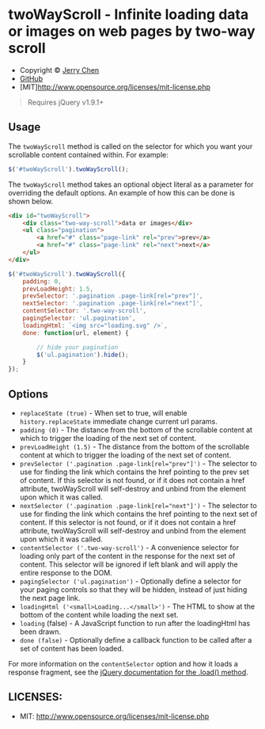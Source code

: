 # twoWayScroll - Infinite loading data or images on web pages by two-way scroll

* Copyright &copy; [Jerry Chen](https://webtopian.com)
* [GitHub](https://github.com/ordinary9843/twoWayScroll)
* [MIT]http://www.opensource.org/licenses/mit-license.php

> Requires jQuery v1.9.1+

## Usage
The `twoWayScroll` method is called on the selector for which you want your scrollable content contained within. For example:

```javascript
$('#twoWayScroll').twoWayScroll();
```

The `twoWayScroll` method takes an optional object literal as a parameter for overriding the default options. An example of how this can be done is shown below.

```html
<div id="twoWayScroll">
    <div class="two-way-scroll">data or images</div>
    <ul class="pagination">
        <a href="#" class="page-link" rel="prev">prev</a>
        <a href="#" class="page-link" rel="next">next</a>
    </ul>
</div>
```

```javascript
$('#twoWayScroll').twoWayScroll({
    padding: 0,
    prevLoadHeight: 1.5,
    prevSelector: '.pagination .page-link[rel="prev"]',
    nextSelector: '.pagination .page-link[rel="next"]',
    contentSelector: '.two-way-scroll',
    pagingSelector: 'ul.pagination',
    loadingHtml: `<img src="loading.svg" />`,
    done: function(url, element) {

        // hide your pagination
        $('ul.pagination').hide();
    }
});
```

## Options
* `replaceState (true)` - When set to true, will enable `history.replaceState` immediate change current url params.
* `padding (0)` - The distance from the bottom of the scrollable content at which to trigger the loading of the next set of content.
* `prevLoadHeight (1.5)` - The distance from the bottom of the scrollable content at which to trigger the loading of the next set of content.
* `prevSelector ('.pagination .page-link[rel="prev"]')` - The selector to use for finding the link which contains the href pointing to the prev set of content. If this selector is not found, or if it does not contain a href attribute, twoWayScroll will self-destroy and unbind from the element upon which it was called.
* `nextSelector ('.pagination .page-link[rel="next"]')` - The selector to use for finding the link which contains the href pointing to the next set of content. If this selector is not found, or if it does not contain a href attribute, twoWayScroll will self-destroy and unbind from the element upon which it was called.
* `contentSelector ('.two-way-scroll')` - A convenience selector for loading only part of the content in the response for the next set of content. This selector will be ignored if left blank and will apply the entire response to the DOM.
* `pagingSelector ('ul.pagination')` - Optionally define a selector for your paging controls so that they will be hidden, instead of just hiding the next page link.
* `loadingHtml ('<small>Loading...</small>')` - The HTML to show at the bottom of the content while loading the next set.
* `loading` (false) - A JavaScript function to run after the loadingHtml has been drawn.
* `done (false)` - Optionally define a callback function to be called after a set of content has been loaded.

For more information on the `contentSelector` option and how it loads a response fragment, see the [jQuery documentation for the .load() method](https://api.jquery.com/load/).


## LICENSES:
* MIT: http://www.opensource.org/licenses/mit-license.php